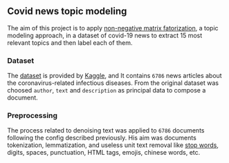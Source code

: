 ## Covid news topic modeling

The aim of this project is to apply [non-negative matrix fatorization](https://en.wikipedia.org/wiki/Non-negative_matrix_factorization), a topic modeling approach, in a dataset of covid-19 news to extract 15 most relevant topics and then label each of them.

### Dataset

The [dataset](https://www.kaggle.com/ryanxjhan/cbc-news-coronavirus-articles-march-26?select=news.csv) is provided by [Kaggle](https://en.wikipedia.org/wiki/Kaggle), and It contains `6786`
news articles about the coronavirus-related infectious diseases. From the original dataset was choosed `author`, `text` and `description` as principal data to compose a document.

### Preprocessing

The process related to denoising text was applied to `6786` documents following the config described previously. His aim was documents tokenization, lemmatization, and useless unit text removal like [stop words](https://en.wikipedia.org/wiki/Stop_word), digits, spaces, punctuation, HTML tags, emojis, chinese words, etc.
